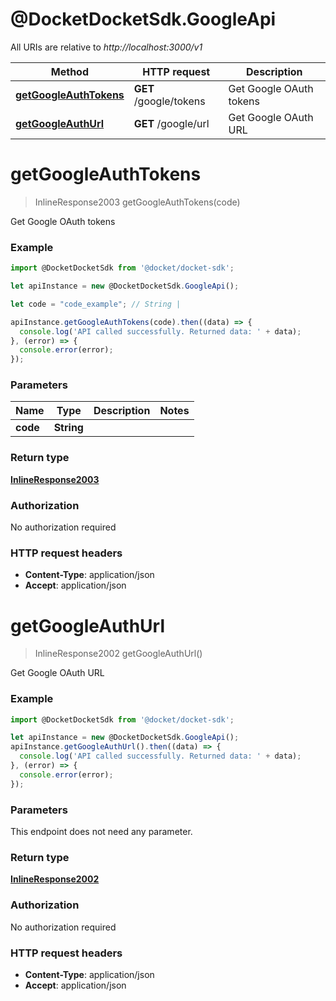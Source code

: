 # @DocketDocketSdk.GoogleApi

All URIs are relative to *http://localhost:3000/v1*

Method | HTTP request | Description
------------- | ------------- | -------------
[**getGoogleAuthTokens**](GoogleApi.md#getGoogleAuthTokens) | **GET** /google/tokens | Get Google OAuth tokens
[**getGoogleAuthUrl**](GoogleApi.md#getGoogleAuthUrl) | **GET** /google/url | Get Google OAuth URL


<a name="getGoogleAuthTokens"></a>
# **getGoogleAuthTokens**
> InlineResponse2003 getGoogleAuthTokens(code)

Get Google OAuth tokens



### Example
```javascript
import @DocketDocketSdk from '@docket/docket-sdk';

let apiInstance = new @DocketDocketSdk.GoogleApi();

let code = "code_example"; // String | 

apiInstance.getGoogleAuthTokens(code).then((data) => {
  console.log('API called successfully. Returned data: ' + data);
}, (error) => {
  console.error(error);
});

```

### Parameters

Name | Type | Description  | Notes
------------- | ------------- | ------------- | -------------
 **code** | **String**|  | 

### Return type

[**InlineResponse2003**](InlineResponse2003.md)

### Authorization

No authorization required

### HTTP request headers

 - **Content-Type**: application/json
 - **Accept**: application/json

<a name="getGoogleAuthUrl"></a>
# **getGoogleAuthUrl**
> InlineResponse2002 getGoogleAuthUrl()

Get Google OAuth URL



### Example
```javascript
import @DocketDocketSdk from '@docket/docket-sdk';

let apiInstance = new @DocketDocketSdk.GoogleApi();
apiInstance.getGoogleAuthUrl().then((data) => {
  console.log('API called successfully. Returned data: ' + data);
}, (error) => {
  console.error(error);
});

```

### Parameters
This endpoint does not need any parameter.

### Return type

[**InlineResponse2002**](InlineResponse2002.md)

### Authorization

No authorization required

### HTTP request headers

 - **Content-Type**: application/json
 - **Accept**: application/json

